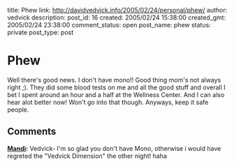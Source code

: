 title: Phew
link: http://davidvedvick.info/2005/02/24/personal/phew/
author: vedvick
description: 
post_id: 16
created: 2005/02/24 15:38:00
created_gmt: 2005/02/24 23:38:00
comment_status: open
post_name: phew
status: private
post_type: post

# Phew

Well there's good news. I don't have mono!! Good thing mom's not always right ;). They did some blood tests on me and all the good stuff and overall I bet I spent around an hour and a half at the Wellness Center. And I can also hear alot better now! Won't go into that though. Anyways, keep it safe people.

## Comments

**[Mandi](#7 "2005-02-25 10:15:00"):** Vedvick- I'm so glad you don't have Mono, otherwise i would have regreted the "Vedvick Dimension" the other night! haha

